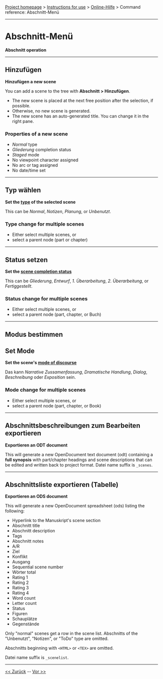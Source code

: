 [Project homepage](../index) > [Instructions for use](../usage) > [Online-Hilfe](help) > Command reference: Abschnitt-Menü

--- 

# Abschnitt-Menü 

**Abschnitt operation**

--- 

## Hinzufügen

**Hinzufügen a new scene**

You can add a scene to the tree with **Abschnitt > Hinzufügen**.
- The new scene is placed at the next free position after the selection, if possible.
- Otherwise, no new scene is generated.  
- The new scene has an auto-generated title. You can change it in the right pane.

### Properties of a new scene

- *Normal* type
- *Gliederung* completion status
- *Staged* mode
- No viewpoint character assigned
- No arc or tag assigned
- No date/time set

--- 

## Typ wählen

**Set the [type](basic_concepts) of the selected scene**

This can be *Normal*, *Notizen*, *Planung*, or *Unbenutzt*.

### Type change for multiple scenes

- Either select multiple scenes, or
- select a parent node (part or chapter)

--- 

## Status setzen

**Set the [scene completion status](basic_concepts)**

This can be *Gliederung*, *Entwurf*, *1. Überarbeitung*, *2. Überarbeitung*, or *Fertiggestellt*.

### Status change for multiple scenes

- Either select multiple scenes, or
- select a parent node (part, chapter, or Buch)

--- 

## Modus bestimmen

## Set Mode

**Set the scene's [mode of discourse](basic_concepts)**

Das kann *Narrative Zussamenfassung*, *Dramatische Handlung*, *Dialog*, *Beschreibung* oder *Exposition* sein.

### Mode change for multiple scenes

- Either select multiple scenes, or
- select a parent node (part, chapter, or Book)

--- 

## Abschnittsbeschreibungen zum Bearbeiten exportieren 

**Exportieren an ODT document**

This will generate a new OpenDocument text document (odt) containing a
**full synopsis** with part/chapter headings and scene descriptions that can
be edited and written back to project format. Datei name suffix is
`_scenes`.

--- 

## Abschnittsliste exportieren (Tabelle) 

**Exportieren an ODS document**

This will generate a new OpenDocument spreadsheet (ods) listing the following:

- Hyperlink to the Manuskript's scene section
- Abschnitt title
- Abschnitt description
- Tags
- Abschnitt notes
- A/R
- Ziel
- Konflikt
- Ausgang
- Sequential scene number
- Wörter total
- Rating 1
- Rating 2
- Rating 3
- Rating 4
- Word count
- Letter count
- Status
- Figuren
- Schauplätze
- Gegenstände

Only "normal" scenes get a row in the scene list. Abschnitts of the "Unbenutzt", "Notizen", or "ToDo" 
type are omitted.

Abschnitts beginning with `<HTML>` or `<TEX>` are omitted.

Datei name suffix is `_scenelist`.

--- 

[<< Zurück](chapter_menu) -- [Vor >>](characters_menu)